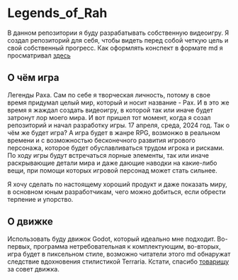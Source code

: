 # Legends_of_Rah
В данном репозитории я буду разрабатывать собственную видеоигру. Я создал репозиторий для себя, чтобы видеть перед собой четкую цель и свой собственный прогресс.
Как оформлять конспект в формате md я просматривал [здесь](https://gist.github.com/Jekins/2bf2d0638163f1294637)

## О чём игра 
Легенды Раха. Сам по себе я творческая личность, потому в свое время придумал целый мир, который и носит название - Рах. И в это же время я жаждал создать видеоигру, в которой так или иначе будет затронут лор моего мира. 
И вот пришел тот момент, когда я созал репозиторий и начал разработку игры. 17 апреля, среда, 2024 год. Так о чём же будет игра? А игра будет в жанре RPG, возмонжо в реальном времени и с возможностью бесконечного развития игрового персонажа, которое будет обуславливаться трудом игрока и рисками. По ходу игры будут встречаться лорные элементы, так или иначе раскрывающие детали мира и даже дающие наводки на какие-либо вещи, при помощи которых игровой персонад может стать сильнее. 

Я хочу сделать по настоящему хороший продукт и даже показать миру, в основном юным разработчикам, чего можно добиться, если обрести терпение и упорство.

## О движке
Использовать буду движок Godot, который идеально мне подходит. Во-первых, программа нетребовательная к комплектующим, во-вторых, игра будет в пиксельном стиле, возможно читатели этого md обнаружат следствие вдохновения стилистикой Terraria. Кстати, спасибо [товарищу](https://github.com/Avairon) за совет движка. 

